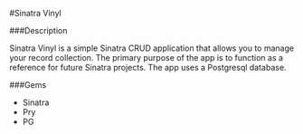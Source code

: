 #Sinatra Vinyl

###Description

Sinatra Vinyl is a simple Sinatra CRUD application that allows you to manage your record collection. The primary purpose of the app is to function as a reference for future Sinatra projects. The app uses a Postgresql database.

###Gems

* Sinatra
* Pry
* PG
